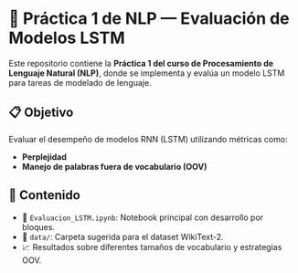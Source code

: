 # 🧠 Práctica 1 de NLP — Evaluación de Modelos LSTM

Este repositorio contiene la **Práctica 1 del curso de Procesamiento de Lenguaje Natural (NLP)**, donde se implementa y evalúa un modelo LSTM para tareas de modelado de lenguaje.

## 📋 Objetivo

Evaluar el desempeño de modelos RNN (LSTM) utilizando métricas como:

- **Perplejidad**
- **Manejo de palabras fuera de vocabulario (OOV)**

## 🧱 Contenido

- 📓 `Evaluacion_LSTM.ipynb`: Notebook principal con desarrollo por bloques.
- 📁 `data/`:  Carpeta sugerida para el dataset WikiText-2.
- 📈 Resultados sobre diferentes tamaños de vocabulario y estrategias OOV.


